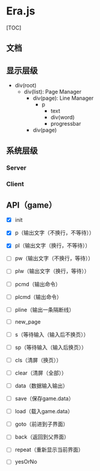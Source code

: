 # Era.js

[TOC]

## 文档



## 显示层级

- div(root)
  - div(list): Page Manager
    - div(page): Line Manager
      - p
        - text
        - div(word)
        - progressbar
    - div(page)

## 系统层级

### Server

### Client

## API（game）

- [x] init
- [x] p（输出文字（不换行，不等待））
- [x] pl（输出文字（换行，不等待））
- [ ] pw（输出文字（不换行，等待））
- [ ] plw（输出文字（换行，等待））
- [ ] pcmd（输出命令）
- [ ] plcmd（输出命令）
- [ ] pline（输出一条隔断线）
- [ ] new_page
- [ ] s（等待输入（输入后不换页））
- [ ] sp（等待输入（输入后换页））
- [ ] cls（清屏（换页））
- [ ] clear（清屏（全部））
- [ ] data（数据输入输出）
- [ ] save（保存game.data）
- [ ] load（载入game.data）
- [ ] goto（前进到子界面）
- [ ] back（返回到父界面）
- [ ] repeat（重新显示当前界面）
- [ ] yesOrNo

